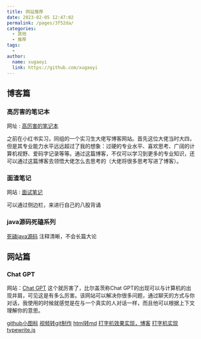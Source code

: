 ```yaml
---
title: 网站推荐
date: 2023-02-05 12:47:02
permalink: /pages/3f52da/
categories:
  - 其他
  - 推荐
tags:
  - 
author: 
  name: xugaoyi
  link: https://github.com/xugaoyi
---
```

## 博客篇
### 高厉害的笔记本

网址 : [高厉害的笔记本](https://codingfor.life/)

之前在小红书实习，同组的一个实习生大佬写博客网站。首先这位大佬当时大四，但是其专业能力水平远远超过了我的想象：过硬的专业水平、喜欢思考、广阔的计算机视野、爱码字记录等等。通过这篇博客，不仅可以学习到更多的专业知识，还可以通过这篇博客去领悟大佬怎么去思考的（大佬将很多思考写进了博客）。

### 面渣笔记
网站 : [面试笔记](https://tobebetterjavaer.com/sidebar/sanfene/nixi.html)

可以通过侧边栏，来进行自己的八股背诵

### java源码死磕系列
[死磕java源码](https://mp.weixin.qq.com/mp/appmsgalbum?__biz=MzkxNDEyOTI0OQ==&action=getalbum&album_id=1538024362992254978&scene=173&from_msgid=2247484450&from_itemidx=1&count=3&nolastread=1#wechat_redirect)
注释清晰，不会长篇大论

## 网站篇
### Chat GPT
网站：[Chat GPT](https://chat.openai.com/)
这个就厉害了，比尔盖茨称Chat GPT的出现可以与计算机的出现并肩，可见这是有多么厉害。该网站可以解决你很多问题，通过聊天的方式与你对话，我使用的时候就感觉是在与一个真实的人对话一样，而且他可以根据上下文理解你的意思。

[github小图标](https://shields.io/)
[视频转git制作](https://ezgif.com/)
[html转md](https://html-to-markdown.com/)
[打字机效果实现，博客](https://blog.csdn.net/Mq_sir/article/details/120815455)
[打字机实现typewrite.js](https://github.com/mattboldt/typed.js/)
